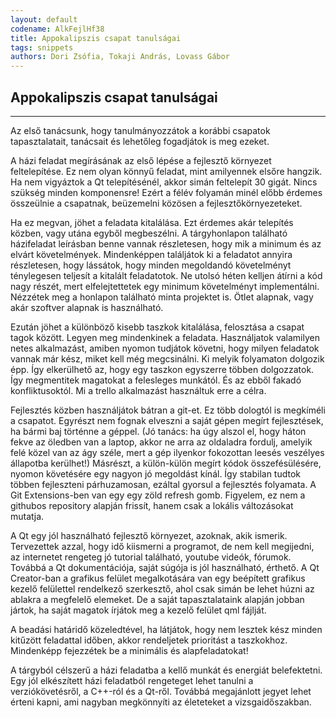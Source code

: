 ```yaml
---
layout: default
codename: AlkFejlHf38
title: Appokalipszis csapat tanulságai
tags: snippets
authors: Dori Zsófia, Tokaji András, Lovass Gábor
---
```


## Appokalipszis csapat tanulságai
***

Az első tanácsunk, hogy tanulmányozzátok a korábbi csapatok tapasztalatait, tanácsait és lehetőleg fogadjátok is meg ezeket.


A házi feladat megírásának az első lépése a fejlesztő környezet feltelepítése. Ez nem olyan könnyű feladat, mint amilyennek elsőre hangzik. Ha nem vigyáztok a Qt telepítésénél, akkor simán feltelepít 30 gigát. Nincs szükség minden komponensre! Ezért a félév folyamán minél előbb érdemes összeülnie a csapatnak, beüzemelni közösen a fejlesztőkörnyezeteket.  

Ha ez megvan, jöhet a feladata kitalálása. Ezt érdemes akár telepítés közben, vagy utána egyből megbeszélni. A tárgyhonlapon található házifeladat leírásban benne vannak részletesen, hogy mik a minimum és az elvárt követelmények. Mindenképpen találjátok ki a feladatot annyira részletesen, hogy lássátok, hogy minden megoldandó követelményt ténylegesen teljesít a kitalált feladatotok. Ne utolsó héten kelljen átírni a kód nagy részét, mert elfelejtettetek egy minimum követelményt implementálni. Nézzétek meg a honlapon található minta projektet is. Ötlet alapnak, vagy akár szoftver alapnak is használható.

Ezután jöhet a különböző kisebb taszkok kitalálása, felosztása a csapat tagok között. Legyen meg mindenkinek a feladata. Használjatok valamilyen netes alkalmazást, amiben nyomon tudjátok követni, hogy milyen feladatok vannak már kész, miket kell még megcsinálni. Ki melyik folyamaton dolgozik épp. Így elkerülhető az, hogy egy taszkon egyszerre többen dolgozzatok. Így megmentitek magatokat a felesleges munkától. És az ebből fakadó konfliktusoktól. Mi a trello alkalmazást használtuk erre a célra.

Fejlesztés közben használjátok bátran a git-et. Ez több dologtól is megkíméli a csapatot. Egyrészt nem fognak elveszni a saját gépen megírt fejlesztések, ha bármi baj történne a géppel. (Jó tanács: ha úgy alszol el, hogy háton fekve az öledben van a laptop, akkor ne arra az oldaladra fordulj, amelyik felé közel van az ágy széle, mert a gép ilyenkor fokozottan leesés veszélyes állapotba kerülhet!) Másrészt, a külön-külön megírt kódok összefésülésére, nyomon követésére egy nagyon jó megoldást kínál. Így stabilan tudtok többen fejleszteni párhuzamosan, ezáltal gyorsul a fejlesztés folyamata. A Git Extensions-ben van egy egy zöld refresh gomb. Figyelem, ez nem a githubos repository alapján frissít, hanem csak a lokális változásokat mutatja. 

A Qt egy jól használható fejlesztő környezet, azoknak, akik ismerik. Tervezettek azzal, hogy idő kiismerni a programot, de nem kell megijedni, az internetet rengeteg jó tutorial található, youtube videók, fórumok. Továbbá a Qt dokumentációja, saját súgója is jól használható, érthető. A Qt Creator-ban a grafikus felület megalkotására van egy beépített grafikus kezelő felülettel rendelkező szerkesztő, ahol csak simán be lehet húzni az ablakra a megfelelő elemeket. De a saját tapasztalataink alapján jobban jártok, ha saját magatok írjátok meg a kezelő felület qml fájlját.

A beadási határidő közeledtével, ha látjátok, hogy nem lesztek kész minden kitűzött feladattal időben, akkor rendeljetek prioritást a taszkokhoz. Mindenképp fejezzétek be a minimális és alapfeladatokat!

A tárgyból célszerű a házi feladatba a kellő munkát és energiát belefektetni. Egy jól elkészített házi feladatból rengeteget lehet tanulni a verziókövetésről, a C++-ról és a Qt-ről. Továbbá megajánlott jegyet lehet érteni kapni, ami nagyban megkönnyíti az életeteket a vizsgaidőszakban.
